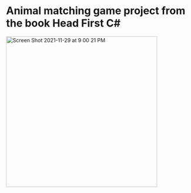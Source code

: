 # Animal matching game project from the book Head First C#
<img width="411" alt="Screen Shot 2021-11-29 at 9 00 21 PM" src="https://user-images.githubusercontent.com/59797227/143972119-c12ff7ac-f29f-486f-9667-2324a10a97f4.png">
